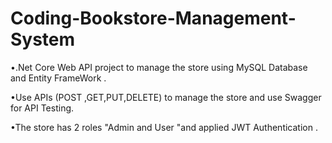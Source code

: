 # Coding-Bookstore-Management-System

•.Net Core Web  API project to manage the store using MySQL Database and Entity FrameWork . 

•Use APIs (POST ,GET,PUT,DELETE) to manage the store and use Swagger for API Testing. 

•The store has 2 roles "Admin and User "and applied  JWT Authentication .

